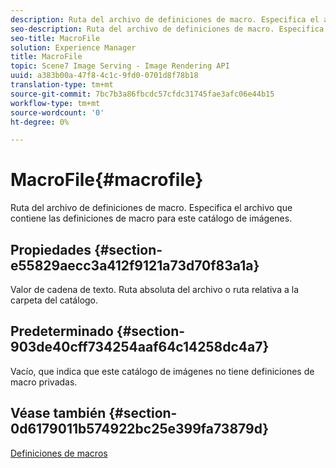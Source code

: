 ```yaml
---
description: Ruta del archivo de definiciones de macro. Especifica el archivo que contiene las definiciones de macro para este catálogo de imágenes.
seo-description: Ruta del archivo de definiciones de macro. Especifica el archivo que contiene las definiciones de macro para este catálogo de imágenes.
seo-title: MacroFile
solution: Experience Manager
title: MacroFile
topic: Scene7 Image Serving - Image Rendering API
uuid: a383b00a-47f8-4c1c-9fd0-0701d8f78b18
translation-type: tm+mt
source-git-commit: 7bc7b3a86fbcdc57cfdc31745fae3afc06e44b15
workflow-type: tm+mt
source-wordcount: '0'
ht-degree: 0%

---
```



# MacroFile{#macrofile}

Ruta del archivo de definiciones de macro. Especifica el archivo que contiene las definiciones de macro para este catálogo de imágenes.

## Propiedades {#section-e55829aecc3a412f9121a73d70f83a1a}

Valor de cadena de texto. Ruta absoluta del archivo o ruta relativa a la carpeta del catálogo.

## Predeterminado {#section-903de40cff734254aaf64c14258dc4a7}

Vacío, que indica que este catálogo de imágenes no tiene definiciones de macro privadas.

## Véase también {#section-0d6179011b574922bc25e399fa73879d}

[Definiciones de macros](../../../../../is-api/image-catalog/image-serving-api-ref/c-image-catalog-reference/c-macro-definition-reference/c-macro-definition-reference.md#concept-5ec73f7636c1496fba1e94094e694e79)
